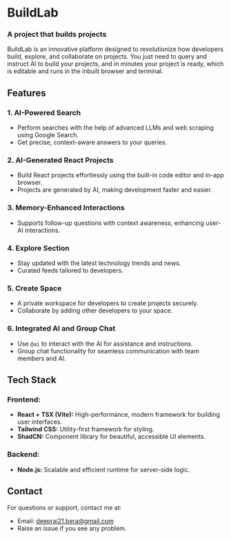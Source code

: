 # BuildLab
### A project that builds projects
BuildLab is an innovative platform designed to revolutionize how developers build, explore, and collaborate on projects. You just need to query and instruct AI to build your projects, and in minutes your project is ready, which is editable and runs in the inbuilt browser and terminal.

## Features

### 1. **AI-Powered Search**
- Perform searches with the help of advanced LLMs and web scraping using Google Search.
- Get precise, context-aware answers to your queries.

### 2. **AI-Generated React Projects**
- Build React projects effortlessly using the built-in code editor and in-app browser.
- Projects are generated by AI, making development faster and easier.

### 3. **Memory-Enhanced Interactions**
- Supports follow-up questions with context awareness, enhancing user-AI interactions.

### 4. **Explore Section**
- Stay updated with the latest technology trends and news.
- Curated feeds tailored to developers.

### 5. **Create Space**
- A private workspace for developers to create projects securely.
- Collaborate by adding other developers to your space.

### 6. **Integrated AI and Group Chat**
- Use `@ai` to interact with the AI for assistance and instructions.
- Group chat functionality for seamless communication with team members and AI.

## Tech Stack

### Frontend:
- **React + TSX (Vite):** High-performance, modern framework for building user interfaces.
- **Tailwind CSS:** Utility-first framework for styling.
- **ShadCN:** Component library for beautiful, accessible UI elements.

### Backend:
- **Node.js:** Scalable and efficient runtime for server-side logic.

## Contact

For questions or support, contact me at:
- Email: deepraj21.bera@gmail.com
- Raise an issue if you see any problem.


